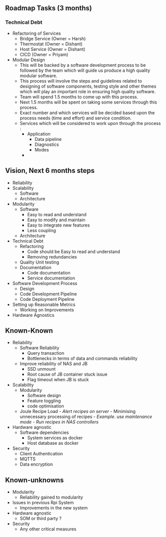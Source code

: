 
## Roadmap Tasks (3 months)

### Technical Debt

- Refactoring of Services
	- Bridge Service (Owner = Harsh)
	- Thermostat (Owner = Dishant)
	- Host Service (Owner = Dishant)
	- CICD (Owner = Priyam)
- Modular Design 
	- This will be backed by a software development process to be followed by the team which will guide us produce a high quality modular software. 
	- This process will involve the steps and guidelines related to designing of software components, testing style and other themes which will play an important role in ensuring high quality software. 
	- Team will spend 1.5 months to come up with this process. 
	- Next 1.5 months will be spent on taking some services through this process. 
	- Exact number and which services will be decided based upon the process needs (time and effort) and service condition. 
	- Services which will be considered to work upon through the process :
		- Application
			- Data pipeline
			- Diagnostics
			- Modes
		- 





## Vision, Next 6 months steps

- Reliability
- Scalability
	- Software
	- Architecture
- Modularity
	- Software
		- Easy to read and understand 
		- Easy to modify and maintain 
		- Easy to integrate new features
		- Less coupling
	- Architecture
- Technical Debt
	- Refactoring
		- Code should be Easy to read and understand
		- Removing redundancies
	- Quality Unit testing
	- Documentation
		- Code documentation
		- Service documentation
- Software Development Process
	- Design
	- Code Development Pipeline
	- Code Deployment Pipeline
- Setting up Reasonable Metrics
	- Working on Improvements
- Hardware Agnostics

## Known-Known

- Reliability
	- Software Reliability
		- Query transaction 
		- Bottlenecks in terms of data and commands reliability
	- Improve reliability of NAS and JB
		- SSD unmount
		- Root cause of JB container stuck issue
		- Flag timeout when JB is stuck
- Scalability
	- Modularity
		- Software design
		- Feature toggling
		- code optimisation
	- Joule Recipe Load
			- *Alert recipes on server*
			- Minimising unnecessary processing of recipes
				- *Example. use maintenance mode*
			- *Run recipes in NAS controllers*
- Hardware agnostic
	- Software dependencies
		- System services as docker
		- Host database as docker
- Security
	- Client Authentication
	- MQTTS
	- Data encryption

## Known-unknowns

- Modularity
	- Reliability gained to modularity
- Issues in previous Rpi System
	- Improvements in the new system
- Hardware agnostic 
	- SOM or third party ?
- Security
	- Any other critical measures 
<!--stackedit_data:
eyJoaXN0b3J5IjpbNzcwMjUwOTIyLC04OTAyMTQzMDYsLTQxND
c4NDc2NywtNzI1NjIyMTk3LDU1OTU0NDEwLDE0NjI1NDgyOCwt
MzgyMzI3NTQzLDEyMTQ1NDg0OTksNTg4NDQxMzQ3XX0=
-->